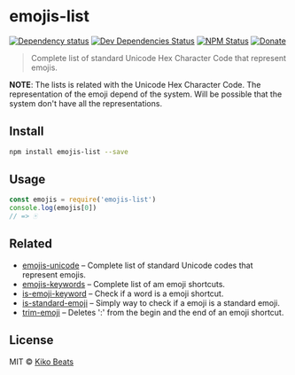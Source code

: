 # emojis-list

[![Dependency status](https://img.shields.io/david/Kikobeats/emojis-list.svg?style=flat-square)](https://david-dm.org/Kikobeats/emojis-list)
[![Dev Dependencies Status](https://img.shields.io/david/dev/Kikobeats/emojis-list.svg?style=flat-square)](https://david-dm.org/Kikobeats/emojis-list#info=devDependencies)
[![NPM Status](https://img.shields.io/npm/dm/emojis-list.svg?style=flat-square)](https://www.npmjs.org/package/emojis-list)
[![Donate](https://img.shields.io/badge/donate-paypal-blue.svg?style=flat-square)](https://paypal.me/kikobeats)

> Complete list of standard Unicode Hex Character Code that represent emojis.

**NOTE**: The lists is related with the Unicode Hex Character Code. The representation of the emoji depend of the system. Will be possible that the system don't have all the representations.

## Install

```bash
npm install emojis-list --save
```

## Usage

```js
const emojis = require('emojis-list')
console.log(emojis[0])
// => 🀄
```

## Related

* [emojis-unicode](https://github.com/Kikobeats/emojis-unicode) – Complete list of standard Unicode codes that represent emojis.
* [emojis-keywords](https://github.com/Kikobeats/emojis-keywords) – Complete list of am emoji shortcuts.
* [is-emoji-keyword](https://github.com/Kikobeats/is-emoji-keyword) – Check if a word is a emoji shortcut.
* [is-standard-emoji](https://github.com/kikobeats/is-standard-emoji) – Simply way to check if a emoji is a standard emoji.
* [trim-emoji](https://github.com/Kikobeats/trim-emoji) – Deletes ':' from the begin and the end of an emoji shortcut.

## License

MIT © [Kiko Beats](https://www.kikobeats.com)
